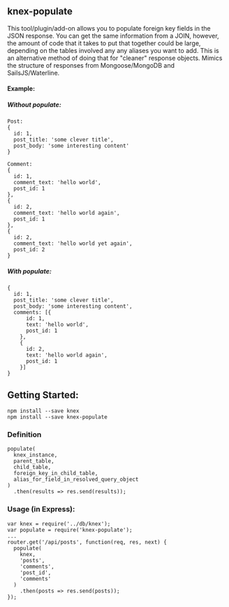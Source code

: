 ## knex-populate

This tool/plugin/add-on allows you to populate foreign key fields in the JSON response. You can get the same information from a JOIN, however, the amount of code that it takes to put that together could be large, depending on the tables involved any any aliases you want to add. This is an alternative method of doing that for "cleaner" response objects. Mimics the structure of responses from Mongoose/MongoDB and SailsJS/Waterline.

#### Example:

##### Without populate:
```
Post:
{
  id: 1,
  post_title: 'some clever title',
  post_body: 'some interesting content'
}

Comment:
{
  id: 1,
  comment_text: 'hello world',
  post_id: 1
},
{
  id: 2,
  comment_text: 'hello world again',
  post_id: 1
},
{
  id: 2,
  comment_text: 'hello world yet again',
  post_id: 2
}
```

##### With populate:
```
{
  id: 1,
  post_title: 'some clever title',
  post_body: 'some interesting content',
  comments: [{
      id: 1,
      text: 'hello world',
      post_id: 1
    },
    {
      id: 2,
      text: 'hello world again',
      post_id: 1
    }]
}
```

## Getting Started:
```
npm install --save knex
npm install --save knex-populate
```

### Definition
```
populate(
  knex_instance,
  parent_table,
  child_table,
  foreign_key_in_child_table,
  alias_for_field_in_resolved_query_object
)
  .then(results => res.send(results));
```

### Usage (in Express):
```
var knex = require('../db/knex');
var populate = require('knex-populate');
...
router.get('/api/posts', function(req, res, next) {
  populate(
    knex,
    'posts',
    'comments',
    'post_id',
    'comments'
  )
    .then(posts => res.send(posts));
});
```
